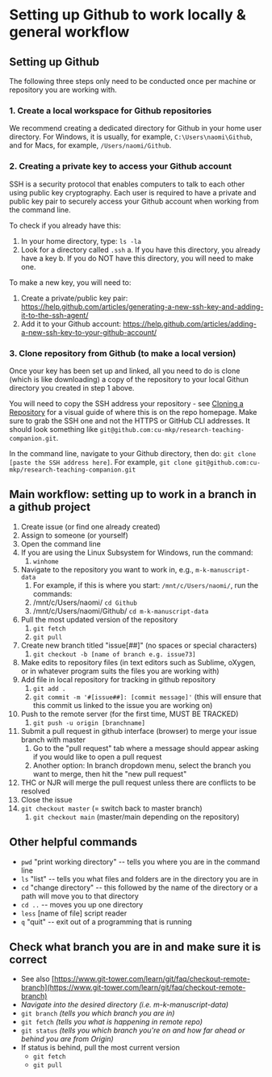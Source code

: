 # Setting up Github to work locally & general workflow

## Setting up Github
The following three steps only need to be conducted once per machine or repository you are working with.
### 1. Create a local workspace for Github repositories
We recommend creating a dedicated directory for Github in your home user directory. For Windows, it is usually, for example, `C:\Users\naomi\Github`, and for Macs, for example, `/Users/naomi/Github`.

### 2. Creating a private key to access your Github account
SSH is a security protocol that enables computers to talk to each other using public key cryptography. Each user is required to have a private and public key pair to securely access your Github account when working from the command line. 

To check if you already have this:
1. In your home directory, type: `ls -la`
2. Look for a directory called `.ssh`
     a. If you have this directory, you already have a key
     b. If you do NOT have this directory, you will need to make one.


To make a new key, you will need to:
1. Create a private/public key pair: https://help.github.com/articles/generating-a-new-ssh-key-and-adding-it-to-the-ssh-agent/
2. Add it to your Github account: https://help.github.com/articles/adding-a-new-ssh-key-to-your-github-account/

### 3. Clone repository from Github (to make a local version)

Once your key has been set up and linked, all you need to do is clone (which is like downloading) a copy of the repository to your local Githun directory you created in step 1 above. 

You will need to copy the SSH address your repository - see [Cloning a Repository](https://docs.github.com/en/repositories/creating-and-managing-repositories/cloning-a-repository) for a visual guide of where this is on the repo homepage. Make sure to grab the SSH one and not the HTTPS or GitHub CLI addresses. It should look something like `git@github.com:cu-mkp/research-teaching-companion.git`.

In the command line, navigate to your Github directory, then do: `git clone [paste the SSH address here]`.
For example, `git clone git@github.com:cu-mkp/research-teaching-companion.git`

## Main workflow: setting up to work in a branch in a github project

1. Create issue (or find one already created)
2. Assign to someone (or yourself)
3. Open the command line
4. If you are using the Linux Subsystem for Windows, run the command:
     1. `winhome`
5. Navigate to the repository you want to work in, e.g., `m-k-manuscript-data`
     1. For example, if this is where you start: `/mnt/c/Users/naomi/`, run the commands:
     2. /mnt/c/Users/naomi/ `cd Github`
     3. /mnt/c/Users/naomi/Github/ `cd m-k-manuscript-data`
6. Pull the most updated version of the repository
     1. `git fetch`
     2. `git pull`
7. Create new branch titled &quot;issue[##]&quot; (no spaces or special characters)
     1. `git checkout -b [name of branch e.g. issue73]`
8. Make edits to repository files (in text editors such as Sublime, oXygen, or in whatever program suits the files you are working with)
9. Add file in local repository for tracking in github repository
     1. `git add .`
     2. `git commit -m '#[issue##]: [commit message]'` (this will ensure that this commit us linked to the issue you are working on)
10. Push to the remote server (for the first time, MUST BE TRACKED)
     1. `git push -u origin [branchname]`
11. Submit a pull request in github interface (browser) to merge your issue branch with master
     1. Go to the &quot;pull request&quot; tab where a message should appear asking if you would like to open a pull request
     2. Another option: In branch dropdown menu, select the branch you want to merge, then hit the &quot;new pull request&quot;
12. THC or NJR will merge the pull request unless there are conflicts to be resolved
13. Close the issue
14. `git checkout master` (= switch back to master branch)
     1. `git checkout main` (master/main depending on the repository)

## Other helpful commands

- `pwd` &quot;print working directory&quot; -- tells you where you are in the command line
- `ls` &quot;list&quot; -- tells you what files and folders are in the directory you are in
- `cd` &quot;change directory&quot; -- this followed by the name of the directory or a path will move you to that directory
- `cd ..` -- moves you up one directory
- `less` [name of file] script reader
- `q` &quot;quit&quot; -- exit out of a programming that is running

## Check what branch you are in and make sure it is correct

- See also [https://www.git-tower.com/learn/git/faq/checkout-remote-branch](https://www.git-tower.com/learn/git/faq/checkout-remote-branch)
- _Navigate into the desired directory (i.e. m-k-manuscript-data)_
- `git branch` _(tells you which branch you are in)_
- `git fetch` _(tells you what is happening in remote repo)_
- `git status` _(tells you which branch you&#39;re on and how far ahead or behind you are from Origin)_
- If status is behind, pull the most current version
     - `git fetch`
     - `git pull`
